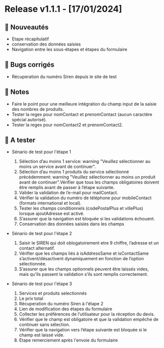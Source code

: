 # Release v1.1.1 - [17/01/2024]

## 🚀 Nouveautés
-   Etape récapitulatif
-   conservation des données saisies
-   Navigation entre les sous-étapes et étapes du formulaire

## 🐛  Bugs corrigés
-   Récuperation du numéro Siren depuis le site de test

## 📌 Notes
-  Faire le point pour une meilleure intégration du champ input de la saisie des nombres de produits.
-  Tester la regex pour nomContact et prenomContact (aucun caractère spécial autorisé).
-  Tester la regex pour nomContact2 et prenomContact2.

## 🧪 A tester
-   Sénario de test pour l'étape 1
    1.  Sélection d’au moins 1 service: warning "Veuillez sélectionner au moins un service avant de continuer".
    2.  Sélection d’au moins 1 produits du service sélectionné précédemment: warning "Veuillez sélectionner au moins un produit avant de continuer".Vérifier que tous les champs obligatoires doivent être remplis avant de passer à l’étape suivante.
    3.  Valider la validation de l’e-mail pour mailContact.
    4.  Vérifier la validation du numéro de téléphone pour mobileContact (formats international et local).
    5. Tester les champs conditionnels (codePostalPlus et villePlus) lorsque ajoutAdresse est activé.
    6. S’assurer que la navigation est bloquée si les validations échouent.
    7. Conservation des données saisies dans les champs

-   Sénario de test pour l'étape 2
    1. Saisir le SIREN qui doit oblogatoirement etre 9 chiffre, l’adresse et un contact alternatif.
    1. Vérifier que les champs liés à isAddressSame et isContactSame s’activent/désactivent dynamiquement en fonction de l’option sélectionnée.
    2. S’assurer que les champs optionnels peuvent être laissés vides, mais qu’ils passent la validation s’ils sont remplis correctement.

-   Sénario de test pour l'étape 3
    1.  Services et produits selectionnés
    2.  Le prix total
    3.  Récuperation du numéro Siren à l'étape 2
    4.  Lien de modification des étapes du formulaire
    5. Collecter les préférences de l’utilisateur pour la réception du devis.
    6.  Vérifier que le champ est obligatoire et que la validation empêche de continuer sans sélection.
    7.  Vérifier que la navigation vers l’étape suivante est bloquée si le champ est laissé vide.
    8. Etape remerciement après l'envoie du formulaire


